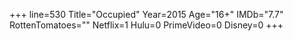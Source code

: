 +++
line=530
Title="Occupied"
Year=2015
Age="16+"
IMDb="7.7"
RottenTomatoes=""
Netflix=1
Hulu=0
PrimeVideo=0
Disney=0
+++

